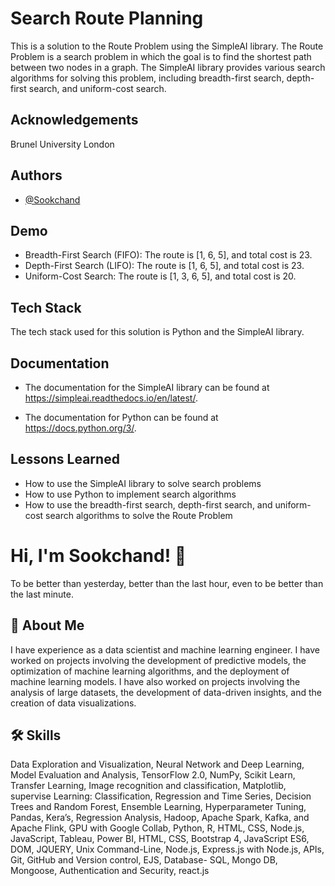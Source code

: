 
# Search Route Planning
This is a solution to the Route Problem using the SimpleAI library. The Route Problem is a search problem in which the goal is to find the shortest path between two nodes in a graph. The SimpleAI library provides various search algorithms for solving this problem, including breadth-first search, depth-first search, and uniform-cost search.
## Acknowledgements
Brunel University London

## Authors

- [@Sookchand](https://github.com/Sookchand)


## Demo

- Breadth-First Search (FIFO): The route is [1, 6, 5], and total cost is 23.
- Depth-First Search (LIFO): The route is [1, 6, 5], and total cost is 23.
- Uniform-Cost Search: The route is [1, 3, 6, 5], and total cost is 20.


## Tech Stack

The tech stack used for this solution is Python and the SimpleAI library.
## Documentation
- The documentation for the SimpleAI library can be found at https://simpleai.readthedocs.io/en/latest/.

- The documentation for Python can be found at https://docs.python.org/3/.
## Lessons Learned
- How to use the SimpleAI library to solve search problems
- How to use Python to implement search algorithms
- How to use the breadth-first search, depth-first search, and uniform-cost search algorithms to solve the Route Problem
# Hi, I'm Sookchand! 👋

To be better than yesterday, better than the last hour, even to be better than the last
minute.
## 🚀 About Me
I have experience as a data scientist and machine learning engineer. I have worked on
projects involving the development of predictive models, the optimization of machine
learning algorithms, and the deployment of machine learning models. I have also worked on
projects involving the analysis of large datasets, the development of data-driven insights,
and the creation of data visualizations.
## 🛠 Skills
Data Exploration and Visualization, Neural Network and Deep Learning, Model Evaluation
and Analysis, TensorFlow 2.0, NumPy, Scikit Learn, Transfer Learning, Image recognition and
classification, Matplotlib, supervise Learning: Classification, Regression and Time Series,
Decision Trees and Random Forest, Ensemble Learning, Hyperparameter Tuning, Pandas,
Kera’s, Regression Analysis, Hadoop, Apache Spark, Kafka, and Apache Flink, GPU with
Google Collab, Python, R, HTML, CSS, Node.js, JavaScript, Tableau, Power BI, HTML, CSS,
Bootstrap 4, JavaScript ES6, DOM, JQUERY, Unix Command-Line, Node.js, Express.js with Node.js,
APIs, Git, GitHub and Version control, EJS, Database- SQL, Mongo DB, Mongoose, Authentication and
Security, react.js